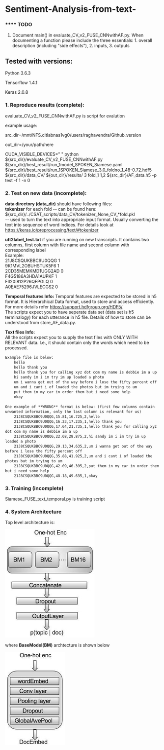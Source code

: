 # Sentiment-Analysis-from-text-

### **** TODO
1.  Document main() in evaluate_CV_v2_FUSE_CNNwithAF.py.  When
    documenting a function please include the three essentials: 1.
    overall description (including "side
    effects"), 2. inputs, 3. outputs


## Tested with versions:

Python 3.6.3

Tensorflow 1.4.1

Keras 2.0.8


### 1. Reproduce results (complete):

evaluate_CV_v2_FUSE_CNNwithAF.py is script for evalution

example usage:

src_dir=/mnt/NFS.cltlabnas1vg0/users/raghavendra/Github_version

out_dir=/your/path/here

CUDA_VISIBLE_DEVICES=" " python ${src_dir}/evaluate_CV_v2_FUSE_CNNwithAF.py ${src_dir}/best_result/run_1model_SPOKEN_Siamese.yaml ${src_dir}/best_result/run_1SPOKEN_Siamese_3.0_foldno_1_48-0.72.hdf5 ${src_dir}/data_CV/ ${out_dir}/results/ 3 fold_1 1,2 ${src_dir}/AF_data.h5 -p test -f 1 -n 0

### 2. Test on new data (incomplete):   
**data directory (data_dir)** should have following files:   
**tokenizer** for each fold -- can be found here: ${src_dir}/../CSAT_scripts/data_CV/tokenizer_None_CV_*fold.pkl            
                             -- used to turn the text into appropriate input format. Usually converting the text into sequence of word indices. For details look at https://keras.io/preprocessing/text/#tokenizer 

**utt2label_test.txt** if you are running on new transcripts. It contains two columns, first column with file name and second column with corresponding label       
Example:     
    21J8CSQUKBBC9U0QQG 1    
    9K1MVL2OBUHSTUK5F6 1    
    2CD35MEMKMD1UGG2AD 0    
    F4G5186A3HDA1AUPKF 1    
    FII20I812P26QFPGLQ 0    
    A0EAE75296JVLECGS2 0    

**Temporal features Info:** 
    Temporal features are expected to be stored in h5 format. It is Hierarchical Data format, used to store and access efficiently. For more details refer https://support.hdfgroup.org/HDF5/   
    The scripts expect you to have seperate data set (data set is h5 terminalogy) for each utterance in h5 file. Details of how to store can be understood from store_AF_data.py.

**Text files Info:**    
    All the scripts expect you to supply the text files with ONLY WITH RELEVANT data. I.e., it should contain only the words which need to be processed.        
    
    Example file is below:  
        hello    
        hello thank you  
        hello thank you for calling xyz dot com my name is debbie im a up   
        hi sandy im i im try im up loaded a photo   
        um i wanna get out of the way before i lose the fifty percent off   
        um and i cant i of loaded the photos but im trying to um    
        put them in my car in order them but i need some help   
        okay    

    One example of **WRONG** format is below: (first few columns contain unwanted information, only the last column is relevant for us) 
        21J8CSQUKBBC9U0QQG,15.81,16.725,2,hello 
        21J8CSQUKBBC9U0QQG,16.23,17.235,1,hello thank you   
        21J8CSQUKBBC9U0QQG,17.64,21.735,1,hello thank you for calling xyz dot com my name is debbie im a up 
        21J8CSQUKBBC9U0QQG,22.68,28.875,2,hi sandy im i im try im up loaded a photo 
        21J8CSQUKBBC9U0QQG,29.13,34.635,2,um i wanna get out of the way before i lose the fifty percent off     
        21J8CSQUKBBC9U0QQG,35.88,41.925,2,um and i cant i of loaded the photos but im trying to um  
        21J8CSQUKBBC9U0QQG,42.09,46.395,2,put them in my car in order them but i need some help 
        21J8CSQUKBBC9U0QQG,48.18,49.635,1,okay  



### 3.  Training (incomplete)

Siamese_FUSE_text_temporal.py  is training script


### 4. System Architecture

Top level architecture is:  


![Alt text](https://github.com/snapsys/Sentiment-Analysis-from-text-/blob/master/sum_base_models_dropout.jpg)

where **BaseModel(BM)** archtecture is shown below  


![Alt text](https://github.com/snapsys/Sentiment-Analysis-from-text-/blob/master/base_model_2.jpg)







